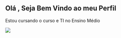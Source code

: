 Olá , Seja Bem Vindo ao meu Perfil
---------------------------------------------------------------------------------------------------------------------------------
Estou cursando o curso e TI no Ensino Médio 

<a href="mailto:santosvivendo@gmail.com">
<img src="https://img.shields.io/badge/Gmail-D14836?style=for-the-badge&logo=gmail&logoColor=white"/>
</a>


